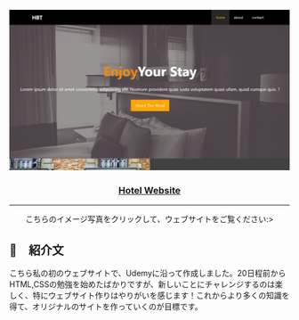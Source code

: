 <p align="center">
  <a href="https://arurukun.github.io/Hotel-website/hotel.html" rel="noopener">
 <img src="./img/Screenshot (5).png" alt="Project logo"></a>
</p>

<h3 align="center"> <a href="https://arurukun.github.io/Hotel-website/hotel.html"> Hotel Website </a> </h3>

<div align="center">

</div>

---

<p align="center"> こちらのイメージ写真をクリックして、ウェブサイトをご覧ください:>
    <br> 
</p>

## 🧐　紹介文 <a name = "about"></a>
こちら私の初のウェブサイトで、Udemyに沿って作成しました。20日程前からHTML,CSSの勉強を始めたばかりですが、新しいことにチャレンジするのは楽しく、特にウェブサイト作りはやりがいを感じます！これからより多くの知識を得て、オリジナルのサイトを作っていくのが目標です。



